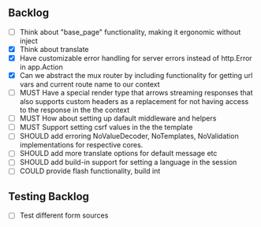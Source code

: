 ## Backlog
- [ ] Think about "base_page" functionality, making it ergonomic without inject
- [x] Think about translate
- [x] Have customizable error handling for server errors instead of http.Error in
      app.Action
- [x] Can we abstract the mux router by including functionality for getting url vars and
      current route name to our context
- [ ] MUST Have a special render type that arrows streaming responses that also supports
      custom headers as a replacement for not having access to the response in the
      the context
- [ ] MUST How about setting up dafault middleware and helpers
- [ ] MUST Support setting csrf values in the the template
- [ ] SHOULD add erroring NoValueDecoder, NoTemplates, NoValidation implementations for 
      respective cores.
- [ ] SHOULD add more translate options for default message etc
- [ ] SHOULD add build-in support for setting a language in the session
- [ ] COULD provide flash functionality, build int

## Testing Backlog
- [ ] Test different form sources
